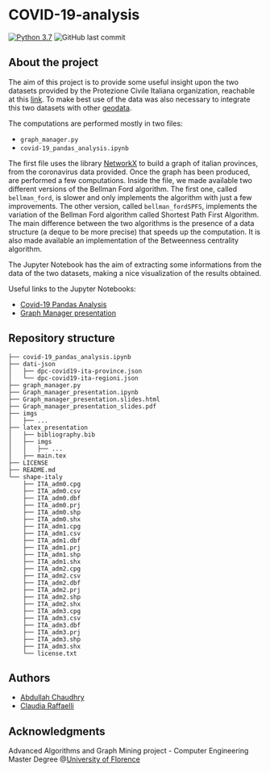 # COVID-19-analysis
[![Python 3.7](https://img.shields.io/badge/python-3.7-blue.svg)](https://www.python.org/downloads/release/python-370/)
![GitHub last commit](https://img.shields.io/github/last-commit/ClaudiaRaffaelli/COVID-19-analysis)

## About the project

The aim of this project is to provide some useful insight upon the two datasets provided by the Protezione Civile Italiana organization, reachable at this [link](https://github.com/pcm-dpc/COVID-19). To make best use of the data was also necessary to integrate this two datasets with other [geodata](http://www.diva-gis.org).

The computations are performed mostly in two files:
- <code>graph_manager.py</code>
- <code>covid-19_pandas_analysis.ipynb</code>

The first file uses the library [NetworkX](https://networkx.github.io/) to build a graph of italian provinces, from the coronavirus data provided. Once the graph has been produced, are performed a few computations. Inside the file, we made available two different versions of the Bellman Ford algorithm. 
The first one, called <code>bellman_ford</code>, is slower and only implements the algorithm with just a few improvements. The other version, called <code>bellman_fordSPFS</code>, implements the variation of the Bellman Ford algorithm called Shortest Path First Algorithm. The main difference between the two algorithms is the presence of a data structure (a deque to be more precise) that speeds up the computation.
It is also made available an implementation of the Betweenness centrality algorithm.

The Jupyter Notebook has the aim of extracting some informations from the data of the two datasets, making a nice visualization of the results obtained. 

Useful links to the Jupyter Notebooks:
- [Covid-19 Pandas Analysis](https://nbviewer.jupyter.org/github/ClaudiaRaffaelli/COVID-19-analysis/blob/master/covid-19_pandas_analysis.ipynb)
- [Graph Manager presentation](https://nbviewer.jupyter.org/github/ClaudiaRaffaelli/COVID-19-analysis/blob/master/Graph_manager_presentation.ipynb)

## Repository structure
```
├── covid-19_pandas_analysis.ipynb
├── dati-json
│   ├── dpc-covid19-ita-province.json
│   └── dpc-covid19-ita-regioni.json
├── graph_manager.py
├── Graph_manager_presentation.ipynb
├── Graph_manager_presentation.slides.html
├── Graph_manager_presentation_slides.pdf
├── imgs
│   ├── ...
├── latex_presentation
│   ├── bibliography.bib
│   ├── imgs
│   │   ├── ...
│   ├── main.tex
├── LICENSE
├── README.md
└── shape-italy
    ├── ITA_adm0.cpg
    ├── ITA_adm0.csv
    ├── ITA_adm0.dbf
    ├── ITA_adm0.prj
    ├── ITA_adm0.shp
    ├── ITA_adm0.shx
    ├── ITA_adm1.cpg
    ├── ITA_adm1.csv
    ├── ITA_adm1.dbf
    ├── ITA_adm1.prj
    ├── ITA_adm1.shp
    ├── ITA_adm1.shx
    ├── ITA_adm2.cpg
    ├── ITA_adm2.csv
    ├── ITA_adm2.dbf
    ├── ITA_adm2.prj
    ├── ITA_adm2.shp
    ├── ITA_adm2.shx
    ├── ITA_adm3.cpg
    ├── ITA_adm3.csv
    ├── ITA_adm3.dbf
    ├── ITA_adm3.prj
    ├── ITA_adm3.shp
    ├── ITA_adm3.shx
    └── license.txt
```

## Authors
- [Abdullah Chaudhry](https://github.com/chabdullah)
- [Claudia Raffaelli](https://github.com/ClaudiaRaffaelli)

## Acknowledgments
Advanced Algorithms and Graph Mining project - Computer Engineering Master Degree @[University of Florence](https://www.unifi.it/changelang-eng.html)
